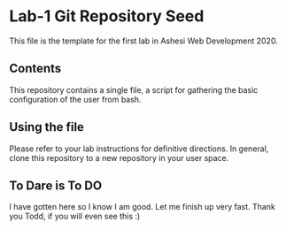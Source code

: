 # Lab-1 Git Repository Seed

This file is the template for the first lab in Ashesi Web Development 2020.

## Contents

This repository contains a single file, a script for gathering the basic configuration of the user from bash.

## Using the file

Please refer to your lab instructions for definitive directions. In general, clone this repository to a new repository in your user space.

## To Dare is To DO
I have gotten here so I know I am good. Let me finish up very fast. Thank you Todd, if you will even see this :)
